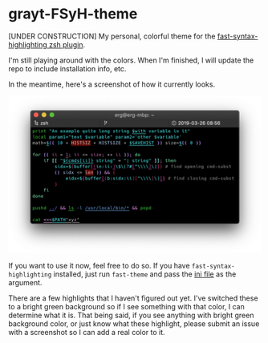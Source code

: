 # grayt-FSyH-theme
[UNDER CONSTRUCTION] My personal, colorful theme for the
[fast-syntax-highlighting zsh plugin](https://github.com/zdharma/fast-syntax-highlighting).

I'm still playing around with the colors. When I'm finished, I will update the
repo to include installation info, etc.

In the meantime, here's a screenshot of how it currently looks.

![](images/grayt.jpg)

If you want to use it now, feel free to do so. If you have
`fast-syntax-highlighting` installed, just run `fast-theme` and pass the [ini
file](lib/grayt.ini) as the argument.

There are a few highlights that I haven't figured out yet. I've switched these
to a bright green background so if I see something with that color, I can
determine what it is. That being said, if you see anything with bright green
background color, or just know what these highlight, please submit an issue with
a screenshot so I can add a real color to it.

